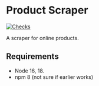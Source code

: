 # Product Scraper
[![Checks](https://github.com/XedinUnknown/product-scraper/actions/workflows/checks.yml/badge.svg)](https://github.com/XedinUnknown/product-scraper/actions/workflows/checks.yml)

A scraper for online products.


## Requirements
- Node 16, 18.
- npm 8 (not sure if earlier works)